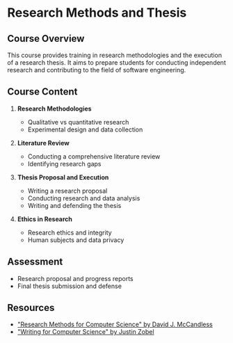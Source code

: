 # Research Methods and Thesis

## Course Overview
This course provides training in research methodologies and the execution of a research thesis. It aims to prepare students for conducting independent research and contributing to the field of software engineering.

## Course Content
1. **Research Methodologies**
   - Qualitative vs quantitative research
   - Experimental design and data collection

2. **Literature Review**
   - Conducting a comprehensive literature review
   - Identifying research gaps

3. **Thesis Proposal and Execution**
   - Writing a research proposal
   - Conducting research and data analysis
   - Writing and defending the thesis

4. **Ethics in Research**
   - Research ethics and integrity
   - Human subjects and data privacy

## Assessment
- Research proposal and progress reports
- Final thesis submission and defense

## Resources
- ["Research Methods for Computer Science" by David J. McCandless](https://eclass.hmu.gr/modules/document/file.php/TP374/Lecture%20Presentations/L1%20-%20Introduction/Literature/2017%20-%20Research%20Methods%20in%20Computer%20Science%20-%20The%20Challenges%20and%20Issues.pdf)
- ["Writing for Computer Science" by Justin Zobel](https://faculty.kashanu.ac.ir/file/download/course/1677017074-justin-zobel-auth.-writing-for-computer-science-springer-verlag-london-2014-.pdf)
